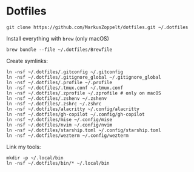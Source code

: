 # Dotfiles

    git clone https://github.com/MarkusZoppelt/dotfiles.git ~/.dotfiles


Install everything with `brew` (only macOS)

    brew bundle --file ~/.dotfiles/Brewfile


Create symlinks:

    ln -nsf ~/.dotfiles/.gitconfig ~/.gitconfig
    ln -nsf ~/.dotfiles/.gitignore_global ~/.gitignore_global
    ln -nsf ~/.dotfiles/.profile ~/.profile
    ln -nsf ~/.dotfiles/.tmux.conf ~/.tmux.conf
    ln -nsf ~/.dotfiles/.zprofile ~/.zprofile # only on macOS
    ln -nsf ~/.dotfiles/.zshenv ~/.zshenv
    ln -nsf ~/.dotfiles/.zshrc ~/.zshrc
    ln -nsf ~/.dotfiles/alacritty ~/.config/alacritty
    ln -nsf ~/.dotfiles/gh-copilot ~/.config/gh-copilot
    ln -nsf ~/.dotfiles/mise ~/.config/mise
    ln -nsf ~/.dotfiles/nvim ~/.config/nvim
    ln -nsf ~/.dotfiles/starship.toml ~/.config/starship.toml
    ln -nsf ~/.dotfiles/wezterm ~/.config/wezterm

Link my tools:

    mkdir -p ~/.local/bin
    ln -nsf ~/.dotfiles/bin/* ~/.local/bin
